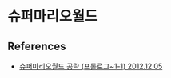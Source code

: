 # 슈퍼마리오월드

## References
* [슈퍼마리오월드 공략 (프롤로그~1-1) 2012.12.05](http://blog.naver.com/lshdo0426/10151339221)